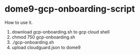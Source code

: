 # dome9-gcp-onboarding-script

How to use it.
1. download gcp-onboarding.sh to gcp cloud shell
2. chmod 750 gcp-onboarding.sh
3. ./gcp-onboarding.sh
4. upload cloudguard.json to dome9
